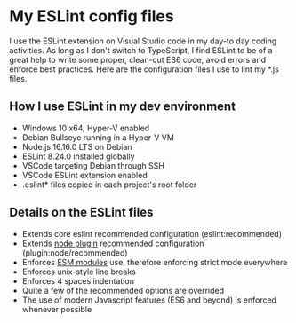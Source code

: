 # My ESLint config files

I use the ESLint extension on Visual Studio code in my day-to day coding activities. As long as I don't switch to TypeScript, I find ESLint to be of a great help to write some proper, clean-cut ES6 code, avoid errors and enforce best practices. Here are the configuration files I use to lint my *.js files.

## How I use ESLint in my dev environment

- Windows 10 x64, Hyper-V enabled
- Debian Bullseye running in a Hyper-V VM
- Node.js 16.16.0 LTS on Debian
- ESLint 8.24.0 installed globally
- VSCode targeting Debian through SSH
- VSCode ESLint extension enabled
- .eslint* files copied in each project's root folder

## Details on the ESLint files

- Extends core eslint recommended configuration (eslint:recommended)
- Extends [node plugin](https://github.com/mysticatea/eslint-plugin-node) recommended configuration (plugin:node/recommended)
- Enforces [ESM modules](https://nodejs.org/api/esm.html#modules-ecmascript-modules) use, therefore enforcing strict mode everywhere
- Enforces unix-style line breaks
- Enforces 4 spaces indentation
- Quite a few of the recommended options are overrided
- The use of modern Javascript features (ES6 and beyond) is enforced whenever possible